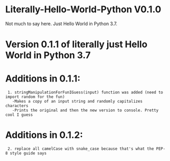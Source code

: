 # Literally-Hello-World-Python V0.1.0
Not much to say here. Just Hello World in Python 3.7.

# Version 0.1.1 of literally just Hello World in Python 3.7
# Additions in 0.1.1:
     1. stringManipulationForFunIGuess(input) function was added (need to import random for the fun)
       -Makes a copy of an input string and randomly capitalizes characters
       -Prints the original and then the new version to console. Pretty cool I guess
# Additions in 0.1.2:
     2. replace all camelCase with snake_case because that's what the PEP-8 style guide says